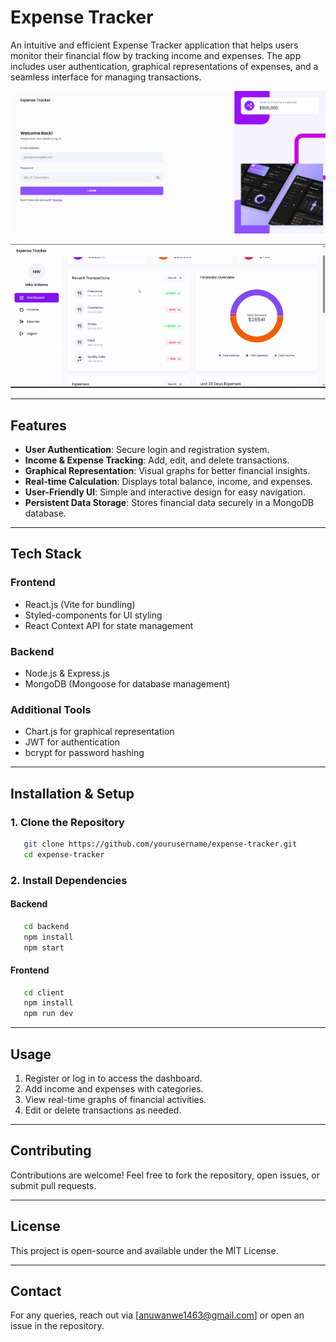 # Expense Tracker

An intuitive and efficient Expense Tracker application that helps users monitor their financial flow by tracking income and expenses. The app includes user authentication, graphical representations of expenses, and a seamless interface for managing transactions.

![Project Lofin Page](./Login_screen.png)  

![DEMO](./expense.gif)

---

## Features

- **User Authentication**: Secure login and registration system.
- **Income & Expense Tracking**: Add, edit, and delete transactions.
- **Graphical Representation**: Visual graphs for better financial insights.
- **Real-time Calculation**: Displays total balance, income, and expenses.
- **User-Friendly UI**: Simple and interactive design for easy navigation.
- **Persistent Data Storage**: Stores financial data securely in a MongoDB database.

---

## Tech Stack

### Frontend
- React.js (Vite for bundling)
- Styled-components for UI styling
- React Context API for state management

### Backend
- Node.js & Express.js
- MongoDB (Mongoose for database management)

### Additional Tools
- Chart.js for graphical representation
- JWT for authentication
- bcrypt for password hashing

---

## Installation & Setup

### 1. Clone the Repository
```bash
   git clone https://github.com/yourusername/expense-tracker.git
   cd expense-tracker
```

### 2. Install Dependencies
#### Backend
```bash
   cd backend
   npm install
   npm start
```

#### Frontend
```bash
   cd client
   npm install
   npm run dev
```

---

## Usage
1. Register or log in to access the dashboard.
2. Add income and expenses with categories.
3. View real-time graphs of financial activities.
4. Edit or delete transactions as needed.

---

## Contributing
Contributions are welcome! Feel free to fork the repository, open issues, or submit pull requests.

---

## License
This project is open-source and available under the MIT License.

---

## Contact
For any queries, reach out via [anuwanwe1463@gmail.com] or open an issue in the repository.
